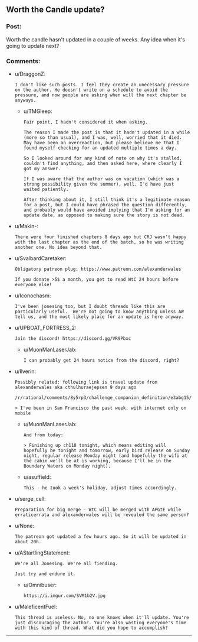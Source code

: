 ## Worth the Candle update?

### Post:

Worth the candle hasn't updated in a couple of weeks. Any idea when it's going to update next?



### Comments:

- u/DraggonZ:
  ```
  I don't like such posts. I feel they create an unecessary pressure on the author. He doesn't write on a schedule to avoid the pressure, and now people are asking when will the next chapter be anyways.
  ```

  - u/TMGleep:
    ```
    Fair point, I hadn't considered it when asking. 

    The reason I made the post is that it hadn't updated in a while (more so than usual), and I was, well, worried that it died. May have been an overreaction, but please believe me that I found myself checking for an updated multiple times a day.

    So I looked around for any kind of note on why it's stalled, couldn't find anything, and then asked here, where clearly I got my answer.

    If I was aware that the author was on vacation (which was a strong possibility given the summer), well, I'd have just waited patiently. 

    After thinking about it, I still think it's a legitimate reason for a post, but I could have phrased the question differently, and probably would have avoided implying that I'm asking for an update date, as opposed to making sure the story is not dead.
    ```

- u/Makin-:
  ```
  There were four finished chapters 8 days ago but CRJ wasn't happy with the last chapter as the end of the batch, so he was writing another one. No idea beyond that.
  ```

- u/SvalbardCaretaker:
  ```
  Obligatory patreon plug: https://www.patreon.com/alexanderwales 

  If you donate >5$ a month, you get to read WtC 24 hours before everyone else!
  ```

- u/Iconochasm:
  ```
  I've been jonesing too, but I doubt threads like this are particularly useful.  We're not going to know anything unless AW tell us, and the most likely place for an update is here anyway.
  ```

- u/UPBOAT_FORTRESS_2:
  ```
  Join the discord! https://discord.gg/VR9Pbxc
  ```

  - u/MuonManLaserJab:
    ```
    I can probably get 24 hours notice from the discord, right?
    ```

- u/Ilverin:
  ```
  Possibly related: following link is travel update from alexanderwales aka cthulhuraejepsen 9 days ago

  /r/rational/comments/8y5rp3/challenge_companion_definition/e3abg15/

  > I've been in San Francisco the past week, with internet only on mobile
  ```

  - u/MuonManLaserJab:
    ```
    And from today:

    > Finishing up ch118 tonight, which means editing will hopefully be tonight and tomorrow, early bird release on Sunday night, regular release Monday night (and hopefully the wifi at the cabin we'll be at is working, because I'll be in the Boundary Waters on Monday night).
    ```

  - u/asuffield:
    ```
    This - he took a week's holiday, adjust times accordingly.
    ```

- u/serge_cell:
  ```
  Preparation for big merge - WtC will be merged with APGtE while erraticerrata and alexanderwales will be revealed the same person?
  ```

- u/None:
  ```
  The patreon got updated a few hours ago. So it will be updated in about 20h.
  ```

- u/AStartlingStatement:
  ```
  We're all Jonesing. We're all fiending.

  Just try and endure it.
  ```

  - u/Omnibuser:
    ```
    https://i.imgur.com/SVM1b2V.jpg
    ```

- u/MaleficentFuel:
  ```
  This thread is useless. No, no one knows when it'll update. You're just discouraging the author. You're also wasting everyone's time with this kind of thread. What did you hope to accomplish?
  ```

---

